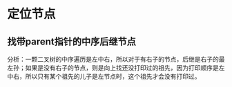 # 定位节点

## 找带parent指针的中序后继节点

分析：一颗二叉树的中序遍历是左中右，所以对于有右子的节点，后继是右子的最左孙；如果是没有右子的节点，则是向上找还没打印过的祖先，因为打印顺序是左中右，所以只有某个祖先的儿子是左节点时，这个祖先才会没有打印过。

